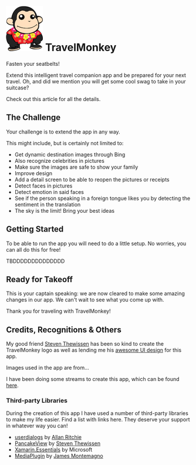 # ![TravelMonkey mascot](assets/TravelMonkey-100px.png) TravelMonkey

Fasten your seatbelts!

Extend this intelligent travel companion app and be prepared for your next travel. Oh, and did we mention you will get some cool swag to take in your suitcase?

Check out this article for all the details.

## The Challenge
Your challenge is to extend the app in any way.

This might include, but is certainly not limited to:

* Get dynamic destination images through Bing
* Also recognize celebrities in pictures
* Make sure the images are safe to show your family
* Improve design
* Add a detail screen to be able to reopen the pictures or receipts
* Detect faces in pictures
* Detect emotion in said faces
* See if the person speaking in a foreign tongue likes you by detecting the sentiment in the translation
* The sky is the limit! Bring your best ideas

## Getting Started
To be able to run the app you will need to do a little setup. No worries, you can all do this for free!

TBDDDDDDDDDDDDDD

## Ready for Takeoff
This is your captain speaking: we are now cleared to make some amazing changes in our app. We can't wait to see what you come up with.

Thank you for traveling with TravelMonkey!

## Credits, Recognitions & Others
My good friend [Steven Thewissen](https://thewissen.io/) has been so kind to create the TravelMonkey logo as well as lending me his [awesome UI design](https://github.com/sthewissen/KickassUI.Traveler) for this app.

Images used in the app are from...

I have been doing some streams to create this app, which can be found [here](https://www.youtube.com/watch?v=Y-rd_GP5dag&list=PLfbOp004UaYXwpVzT1HQxHqwzGg2cLWFZ).

### Third-party Libraries
During the creation of this app I have used a number of third-party libraries to make my life easier. Find a list with links here. They deserve your support in whatever way you can!

 * [userdialogs](https://github.com/aritchie/userdialogs) by [Allan Ritchie](https://allancritchie.net/)
 * [PancakeView](https://github.com/sthewissen/Xamarin.Forms.PancakeView) by [Steven Thewissen](https://thewissen.io)
 * [Xamarin.Essentials](https://github.com/xamarin/Essentials) by Microsoft
 * [MediaPlugin](https://github.com/jamesmontemagno/MediaPlugin) by [James Montemagno](https://montemagno.com)